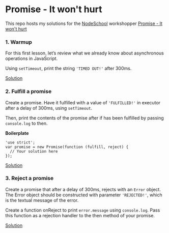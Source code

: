 # Promise - It won't hurt

This repo hosts my solutions for the [NodeSchool](https://nodeschool.io) workshopper [Promise - It won't hurt](https://github.com/stevekane/promise-it-wont-hurt)

### 1. Warmup
  For this first lesson, let’s review what we already know about asynchronous
  operations in JavaScript.

  Using `setTimeout`, print the string `'TIMED OUT!'` after 300ms.

  [Solution](warmup.js)

### 2. Fulfill a promise
  Create a promise. Have it fulfilled with a value of `'FULFILLED!'` in executor after a delay of 300ms, using `setTimeout`.

  Then, print the contents of the promise after if has been fulfilled by passing `console.log` to then.

  **Boilerplate**

    'use strict';
    var promise = new Promise(function (fulfill, reject) {
      // Your solution here
    });

  [Solution](setTimeoutPromise.js)

### 3. Reject a promise

  Create a promise that after a delay of 300ms, rejects with an `Error` object.
  The Error object should be constructed with parameter `'REJECTED!'`, which is the textual message of the error.

  Create a function onReject to print `error.message` using `console.log`. Pass this function as a rejection handler to the then method of your promise.

  [Solution](rejectPromise.js)